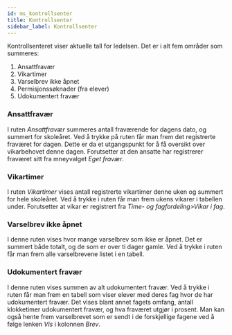 ```yaml
---
id: ms_kontrollsenter
title: Kontrollsenter
sidebar_label: Kontrollsenter
---
```


Kontrollsenteret viser aktuelle tall for ledelsen. Det er i alt fem områder som summeres:
1. Ansattfravær
2. Vikartimer
3. Varselbrev ikke åpnet 
4. Permisjonssøknader (fra elever)
5. Udokumentert fravær

### Ansattfravær
I ruten _Ansattfravær_ summeres antall fraværende for dagens dato, og summert for skoleåret. Ved å trykke på ruten får man frem det registrerte fraværet for dagen. Dette er da et utgangspunkt for å få oversikt over vikarbehovet denne dagen. Forutsetter at den ansatte har registrerer fraværet sitt fra mneyvalget _Eget fravær_.

### Vikartimer
I ruten _Vikartimer_ vises antall registrerte vikartimer denne uken og summert for hele skoleåret. Ved å trykke i ruten får man frem ukens vikarer i tabellen under. Forutsetter at vikar er registrert fra _Time- og fagfordeling>Vikar i fag_.

### Varselbrev ikke åpnet
I denne ruten vises hvor mange varselbrev som ikke er åpnet. Det er summert både totalt, og de som er over ti dager gamle. Ved å trykke i ruten får man frem alle varselbrevene listet i en tabell.

### Udokumentert fravær
I denne ruten vises summen av alt udokumentert fravær. Ved å trykke i ruten får man frem en tabell som viser elever med deres fag hvor de har udokumentert fravær. Det vises blant annet fagets omfang, antall klokketimer udokumentert fravær, og hva fraværet utgjør i prosent. Man kan også hente frem varselbrevet som er sendt i de forskjellige fagene ved å følge lenken _Vis_ i kolonnen _Brev_.  
